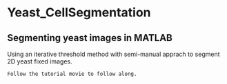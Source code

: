 # Yeast_CellSegmentation
Segmenting yeast images in MATLAB
-
Using an iterative threshold method with semi-manual apprach to segment 2D yeast fixed images. 
```
Follow the tutorial movie to follow along.
```
